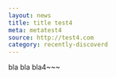```yaml
---
layout: news
title: title test4
meta: metatest4
source: http://test4.com
category: recently-discoverd
---
```


bla bla bla4~~~
